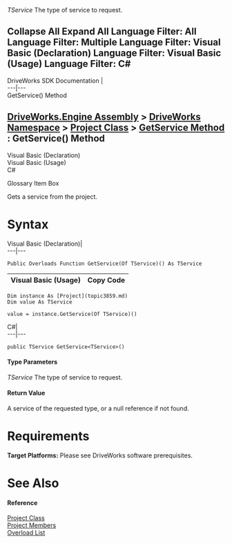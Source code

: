 _TService_
    The type of service to request.

Collapse All Expand All Language Filter: All  Language Filter: Multiple  Language Filter: Visual Basic (Declaration) Language Filter: Visual Basic (Usage) Language Filter: C#  
---  
DriveWorks SDK Documentation  |   
---|---  
GetService<TService>() Method   
  
[DriveWorks.Engine Assembly](topic2156.md) > [DriveWorks Namespace](topic2159.md) > [Project Class](topic3859.md) > [GetService Method](topic3878.md) : GetService<TService>() Method  
---  
  
Visual Basic (Declaration)    
Visual Basic (Usage)    
C# 

Glossary Item Box

Gets a service from the project. 

# Syntax

Visual Basic (Declaration)|   
---|---  
      
    
    Public Overloads Function GetService(Of TService)() As TService  
  
Visual Basic (Usage)| Copy Code  
---|---  
      
    
    Dim instance As [Project](topic3859.md)
    Dim value As TService
     
    value = instance.GetService(Of TService)()  
  
C#|   
---|---  
      
    
    public TService GetService<TService>()  
  
#### Type Parameters

_TService_
    The type of service to request.

#### Return Value

A service of the requested type, or a null reference if not found.

# Requirements

**Target Platforms:** Please see DriveWorks software prerequisites.

# See Also

#### Reference

[Project Class](topic3859.md)   
[Project Members](topic3860.md)   
[Overload List](topic3878.md)


